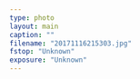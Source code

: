```yaml
---
type: photo
layout: main
caption: ""
filename: "20171116215303.jpg"
fstop: "Unknown"
exposure: "Unknown"
---
```

